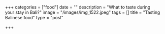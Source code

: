 +++
categories = ["food"]
date = ""
description = "What to taste during your stay in Bali?"
image = "/images/img_1522.jpeg"
tags = []
title = "Tasting Balinese food"
type = "post"

+++
